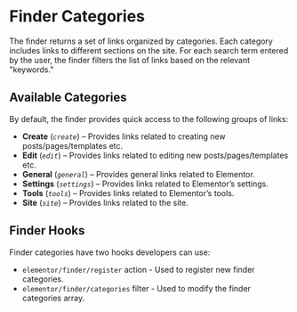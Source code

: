 # Finder Categories

<Badge type="tip" vertical="top" text="Elementor Core" /> <Badge type="warning" vertical="top" text="Basic" />

The finder returns a set of links organized by categories. Each category includes links to different sections on the site. For each search term entered by the user, the finder filters the list of links based on the relevant "keywords."

## Available Categories

By default, the finder provides quick access to the following groups of links:

* **Create** (_`create`_) – Provides links related to creating new posts/pages/templates etc.
* **Edit** (_`edit`_) – Provides links related to editing new posts/pages/templates etc.
* **General** (_`general`_) – Provides general links related to Elementor.
* **Settings** (_`settings`_) – Provides links related to Elementor’s settings.
* **Tools** (_`tools`_) – Provides links related to Elementor’s tools.
* **Site** (_`site`_) – Provides links related to the site.

## Finder Hooks

Finder categories have two hooks developers can use:

* `elementor/finder/register` action - Used to register new finder categories.
* `elementor/finder/categories` filter - Used to modify the finder categories array.
